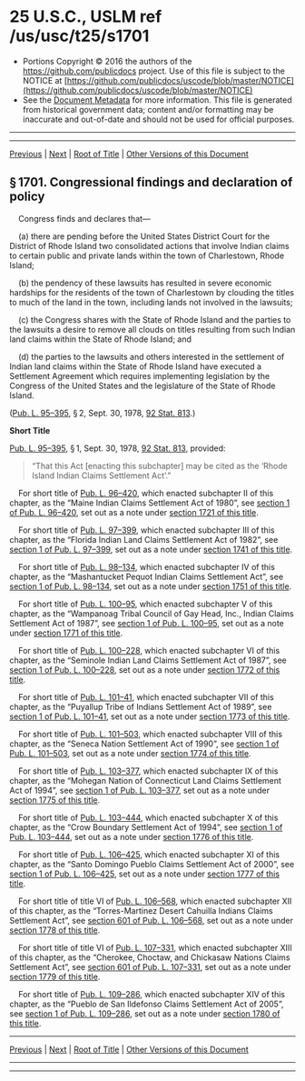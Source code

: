 ---
---

# 25 U.S.C., USLM ref /us/usc/t25/s1701

* Portions Copyright © 2016 the authors of the https://github.com/publicdocs project.
  Use of this file is subject to the NOTICE at [https://github.com/publicdocs/uscode/blob/master/NOTICE](https://github.com/publicdocs/uscode/blob/master/NOTICE)
* See the [Document Metadata](././../../../../../..//README.md) for more information.
  This file is generated from historical government data; content and/or formatting may be inaccurate and out-of-date and should not be used for official purposes.

----------
----------

[Previous](./../../../../../..//us/usc/t25/ch19/schI/ptA/m__us_usc_t25_ch19_schI_ptA.md) | [Next](./../../../../../..//us/usc/t25/ch19/schI/ptA/m__us_usc_t25_s1702.md) | [Root of Title](./../../../../../../) | [Other Versions of this Document](https://publicdocs.github.io/go/links?ns=uslm&ref=%2Fus%2Fusc%2Ft25%2Fs1701)

## § 1701. Congressional findings and declaration of policy

    Congress finds and declares that—

    (a) there are pending before the United States District Court for the District of Rhode Island two consolidated actions that involve Indian claims to certain public and private lands within the town of Charlestown, Rhode Island;

    (b) the pendency of these lawsuits has resulted in severe economic hardships for the residents of the town of Charlestown by clouding the titles to much of the land in the town, including lands not involved in the lawsuits;

    (c) the Congress shares with the State of Rhode Island and the parties to the lawsuits a desire to remove all clouds on titles resulting from such Indian land claims within the State of Rhode Island; and

    (d) the parties to the lawsuits and others interested in the settlement of Indian land claims within the State of Rhode Island have executed a Settlement Agreement which requires implementing legislation by the Congress of the United States and the legislature of the State of Rhode Island.

([Pub. L. 95–395][/us/pl/95/395], § 2, Sept. 30, 1978, [92 Stat. 813][/us/stat/92/813].)

 __Short Title__ 

[Pub. L. 95–395][/us/pl/95/395], § 1, Sept. 30, 1978, [92 Stat. 813][/us/stat/92/813], provided: 

> “That this Act \[enacting this subchapter\] may be cited as the ‘Rhode Island Indian Claims Settlement Act’.”

    For short title of [Pub. L. 96–420][/us/pl/96/420], which enacted subchapter II of this chapter, as the “Maine Indian Claims Settlement Act of 1980”, see [section 1 of Pub. L. 96–420][/us/pl/96/420/s1], set out as a note under [section 1721 of this title][/us/usc/t25/s1721].

    For short title of [Pub. L. 97–399][/us/pl/97/399], which enacted subchapter III of this chapter, as the “Florida Indian Land Claims Settlement Act of 1982”, see [section 1 of Pub. L. 97–399][/us/pl/97/399/s1], set out as a note under [section 1741 of this title][/us/usc/t25/s1741].

    For short title of [Pub. L. 98–134][/us/pl/98/134], which enacted subchapter IV of this chapter, as the “Mashantucket Pequot Indian Claims Settlement Act”, see [section 1 of Pub. L. 98–134][/us/pl/98/134/s1], set out as a note under [section 1751 of this title][/us/usc/t25/s1751].

    For short title of [Pub. L. 100–95][/us/pl/100/95], which enacted subchapter V of this chapter, as the “Wampanoag Tribal Council of Gay Head, Inc., Indian Claims Settlement Act of 1987”, see [section 1 of Pub. L. 100–95][/us/pl/100/95/s1], set out as a note under [section 1771 of this title][/us/usc/t25/s1771].

    For short title of [Pub. L. 100–228][/us/pl/100/228], which enacted subchapter VI of this chapter, as the “Seminole Indian Land Claims Settlement Act of 1987”, see [section 1 of Pub. L. 100–228][/us/pl/100/228/s1], set out as a note under [section 1772 of this title][/us/usc/t25/s1772].

    For short title of [Pub. L. 101–41][/us/pl/101/41], which enacted subchapter VII of this chapter, as the “Puyallup Tribe of Indians Settlement Act of 1989”, see [section 1 of Pub. L. 101–41][/us/pl/101/41/s1], set out as a note under [section 1773 of this title][/us/usc/t25/s1773].

    For short title of [Pub. L. 101–503][/us/pl/101/503], which enacted subchapter VIII of this chapter, as the “Seneca Nation Settlement Act of 1990”, see [section 1 of Pub. L. 101–503][/us/pl/101/503/s1], set out as a note under [section 1774 of this title][/us/usc/t25/s1774].

    For short title of [Pub. L. 103–377][/us/pl/103/377], which enacted subchapter IX of this chapter, as the “Mohegan Nation of Connecticut Land Claims Settlement Act of 1994”, see [section 1 of Pub. L. 103–377][/us/pl/103/377/s1], set out as a note under [section 1775 of this title][/us/usc/t25/s1775].

    For short title of [Pub. L. 103–444][/us/pl/103/444], which enacted subchapter X of this chapter, as the “Crow Boundary Settlement Act of 1994”, see [section 1 of Pub. L. 103–444][/us/pl/103/444/s1], set out as a note under [section 1776 of this title][/us/usc/t25/s1776].

    For short title of [Pub. L. 106–425][/us/pl/106/425], which enacted subchapter XI of this chapter, as the “Santo Domingo Pueblo Claims Settlement Act of 2000”, see [section 1 of Pub. L. 106–425][/us/pl/106/425/s1], set out as a note under [section 1777 of this title][/us/usc/t25/s1777].

    For short title of title VI of [Pub. L. 106–568][/us/pl/106/568], which enacted subchapter XII of this chapter, as the “Torres-Martinez Desert Cahuilla Indians Claims Settlement Act”, see [section 601 of Pub. L. 106–568][/us/pl/106/568/s601], set out as a note under [section 1778 of this title][/us/usc/t25/s1778].

    For short title of title VI of [Pub. L. 107–331][/us/pl/107/331], which enacted subchapter XIII of this chapter, as the “Cherokee, Choctaw, and Chickasaw Nations Claims Settlement Act”, see [section 601 of Pub. L. 107–331][/us/pl/107/331/s601], set out as a note under [section 1779 of this title][/us/usc/t25/s1779].

    For short title of [Pub. L. 109–286][/us/pl/109/286], which enacted subchapter XIV of this chapter, as the “Pueblo de San Ildefonso Claims Settlement Act of 2005”, see [section 1 of Pub. L. 109–286][/us/pl/109/286/s1], set out as a note under [section 1780 of this title][/us/usc/t25/s1780].

----------

[Previous](./../../../../../..//us/usc/t25/ch19/schI/ptA/m__us_usc_t25_ch19_schI_ptA.md) | [Next](./../../../../../..//us/usc/t25/ch19/schI/ptA/m__us_usc_t25_s1702.md) | [Root of Title](./../../../../../../) | [Other Versions of this Document](https://publicdocs.github.io/go/links?ns=uslm&ref=%2Fus%2Fusc%2Ft25%2Fs1701)

----------
----------

[/us/pl/95/395]: https://publicdocs.github.io/go/links?ns=uslm&ref=%2Fus%2Fpl%2F95%2F395
[/us/stat/92/813]: https://publicdocs.github.io/go/links?ns=uslm&ref=%2Fus%2Fstat%2F92%2F813
[/us/pl/95/395]: https://publicdocs.github.io/go/links?ns=uslm&ref=%2Fus%2Fpl%2F95%2F395
[/us/stat/92/813]: https://publicdocs.github.io/go/links?ns=uslm&ref=%2Fus%2Fstat%2F92%2F813
[/us/pl/96/420]: https://publicdocs.github.io/go/links?ns=uslm&ref=%2Fus%2Fpl%2F96%2F420
[/us/pl/96/420/s1]: https://publicdocs.github.io/go/links?ns=uslm&ref=%2Fus%2Fpl%2F96%2F420%2Fs1
[/us/usc/t25/s1721]: https://publicdocs.github.io/go/links?ns=uslm&ref=%2Fus%2Fusc%2Ft25%2Fs1721
[/us/pl/97/399]: https://publicdocs.github.io/go/links?ns=uslm&ref=%2Fus%2Fpl%2F97%2F399
[/us/pl/97/399/s1]: https://publicdocs.github.io/go/links?ns=uslm&ref=%2Fus%2Fpl%2F97%2F399%2Fs1
[/us/usc/t25/s1741]: https://publicdocs.github.io/go/links?ns=uslm&ref=%2Fus%2Fusc%2Ft25%2Fs1741
[/us/pl/98/134]: https://publicdocs.github.io/go/links?ns=uslm&ref=%2Fus%2Fpl%2F98%2F134
[/us/pl/98/134/s1]: https://publicdocs.github.io/go/links?ns=uslm&ref=%2Fus%2Fpl%2F98%2F134%2Fs1
[/us/usc/t25/s1751]: https://publicdocs.github.io/go/links?ns=uslm&ref=%2Fus%2Fusc%2Ft25%2Fs1751
[/us/pl/100/95]: https://publicdocs.github.io/go/links?ns=uslm&ref=%2Fus%2Fpl%2F100%2F95
[/us/pl/100/95/s1]: https://publicdocs.github.io/go/links?ns=uslm&ref=%2Fus%2Fpl%2F100%2F95%2Fs1
[/us/usc/t25/s1771]: https://publicdocs.github.io/go/links?ns=uslm&ref=%2Fus%2Fusc%2Ft25%2Fs1771
[/us/pl/100/228]: https://publicdocs.github.io/go/links?ns=uslm&ref=%2Fus%2Fpl%2F100%2F228
[/us/pl/100/228/s1]: https://publicdocs.github.io/go/links?ns=uslm&ref=%2Fus%2Fpl%2F100%2F228%2Fs1
[/us/usc/t25/s1772]: https://publicdocs.github.io/go/links?ns=uslm&ref=%2Fus%2Fusc%2Ft25%2Fs1772
[/us/pl/101/41]: https://publicdocs.github.io/go/links?ns=uslm&ref=%2Fus%2Fpl%2F101%2F41
[/us/pl/101/41/s1]: https://publicdocs.github.io/go/links?ns=uslm&ref=%2Fus%2Fpl%2F101%2F41%2Fs1
[/us/usc/t25/s1773]: https://publicdocs.github.io/go/links?ns=uslm&ref=%2Fus%2Fusc%2Ft25%2Fs1773
[/us/pl/101/503]: https://publicdocs.github.io/go/links?ns=uslm&ref=%2Fus%2Fpl%2F101%2F503
[/us/pl/101/503/s1]: https://publicdocs.github.io/go/links?ns=uslm&ref=%2Fus%2Fpl%2F101%2F503%2Fs1
[/us/usc/t25/s1774]: https://publicdocs.github.io/go/links?ns=uslm&ref=%2Fus%2Fusc%2Ft25%2Fs1774
[/us/pl/103/377]: https://publicdocs.github.io/go/links?ns=uslm&ref=%2Fus%2Fpl%2F103%2F377
[/us/pl/103/377/s1]: https://publicdocs.github.io/go/links?ns=uslm&ref=%2Fus%2Fpl%2F103%2F377%2Fs1
[/us/usc/t25/s1775]: https://publicdocs.github.io/go/links?ns=uslm&ref=%2Fus%2Fusc%2Ft25%2Fs1775
[/us/pl/103/444]: https://publicdocs.github.io/go/links?ns=uslm&ref=%2Fus%2Fpl%2F103%2F444
[/us/pl/103/444/s1]: https://publicdocs.github.io/go/links?ns=uslm&ref=%2Fus%2Fpl%2F103%2F444%2Fs1
[/us/usc/t25/s1776]: https://publicdocs.github.io/go/links?ns=uslm&ref=%2Fus%2Fusc%2Ft25%2Fs1776
[/us/pl/106/425]: https://publicdocs.github.io/go/links?ns=uslm&ref=%2Fus%2Fpl%2F106%2F425
[/us/pl/106/425/s1]: https://publicdocs.github.io/go/links?ns=uslm&ref=%2Fus%2Fpl%2F106%2F425%2Fs1
[/us/usc/t25/s1777]: https://publicdocs.github.io/go/links?ns=uslm&ref=%2Fus%2Fusc%2Ft25%2Fs1777
[/us/pl/106/568]: https://publicdocs.github.io/go/links?ns=uslm&ref=%2Fus%2Fpl%2F106%2F568
[/us/pl/106/568/s601]: https://publicdocs.github.io/go/links?ns=uslm&ref=%2Fus%2Fpl%2F106%2F568%2Fs601
[/us/usc/t25/s1778]: https://publicdocs.github.io/go/links?ns=uslm&ref=%2Fus%2Fusc%2Ft25%2Fs1778
[/us/pl/107/331]: https://publicdocs.github.io/go/links?ns=uslm&ref=%2Fus%2Fpl%2F107%2F331
[/us/pl/107/331/s601]: https://publicdocs.github.io/go/links?ns=uslm&ref=%2Fus%2Fpl%2F107%2F331%2Fs601
[/us/usc/t25/s1779]: https://publicdocs.github.io/go/links?ns=uslm&ref=%2Fus%2Fusc%2Ft25%2Fs1779
[/us/pl/109/286]: https://publicdocs.github.io/go/links?ns=uslm&ref=%2Fus%2Fpl%2F109%2F286
[/us/pl/109/286/s1]: https://publicdocs.github.io/go/links?ns=uslm&ref=%2Fus%2Fpl%2F109%2F286%2Fs1
[/us/usc/t25/s1780]: https://publicdocs.github.io/go/links?ns=uslm&ref=%2Fus%2Fusc%2Ft25%2Fs1780


